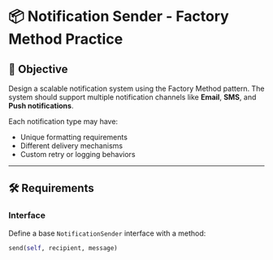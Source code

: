 # 📦 Notification Sender - Factory Method Practice

## 🧠 Objective
Design a scalable notification system using the Factory Method pattern. The system should support multiple notification channels like **Email**, **SMS**, and **Push notifications**.

Each notification type may have:
- Unique formatting requirements
- Different delivery mechanisms
- Custom retry or logging behaviors

---

## 🛠️ Requirements

### Interface
Define a base `NotificationSender` interface with a method:

```python
send(self, recipient, message)

